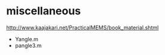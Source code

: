 # miscellaneous


http://www.kaajakari.net/PracticalMEMS/book_material.shtml
* Yangle.m
* pangle3.m
